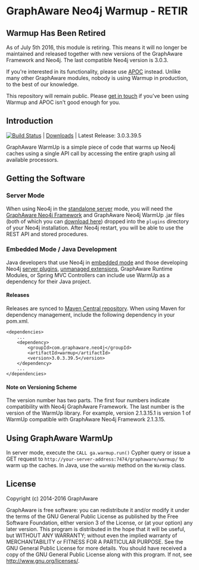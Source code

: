GraphAware Neo4j Warmup - RETIR
=================================

Warmup Has Been Retired
-----------------------

As of July 5th 2016, this module is retiring. This means it will no longer be maintained and released together with
new versions of the GraphAware Framework and Neo4j. The last compatible Neo4j version is 3.0.3.

If you're interested in its functionality, please use [APOC](https://github.com/neo4j-contrib/neo4j-apoc-procedures#warmup) instead. Unlike many other GraphAware modules, nobody is
using Warmup in production, to the best of our knowledge.

This repository will remain public. Please <a href="http://graphaware.com/contact/">get in touch</a> if you've been using Warmup and APOC isn't good enough for you.

Introduction
------------

[![Build Status](https://travis-ci.org/graphaware/neo4j-warmup.png)](https://travis-ci.org/graphaware/neo4j-warmup) | <a href="http://graphaware.com/downloads/" target="_blank">Downloads</a> | Latest Release: 3.0.3.39.5

GraphAware WarmUp is a simple piece of code that warms up Neo4j caches using a single API call by accessing the entire
graph using all available processors.

Getting the Software
--------------------

### Server Mode

When using Neo4j in the <a href="http://docs.neo4j.org/chunked/stable/server-installation.html" target="_blank">standalone server</a> mode,
you will need the <a href="https://github.com/graphaware/neo4j-framework" target="_blank">GraphAware Neo4j Framework</a> and GraphAware Neo4j WarmUp .jar files (both of which you can <a href="http://graphaware.com/downloads/" target="_blank">download here</a>) dropped
into the `plugins` directory of your Neo4j installation. After Neo4j restart, you will be able to use the REST API and stored procedures.

### Embedded Mode / Java Development

Java developers that use Neo4j in <a href="http://docs.neo4j.org/chunked/stable/tutorials-java-embedded.html" target="_blank">embedded mode</a>
and those developing Neo4j <a href="http://docs.neo4j.org/chunked/stable/server-plugins.html" target="_blank">server plugins</a>,
<a href="http://docs.neo4j.org/chunked/stable/server-unmanaged-extensions.html" target="_blank">unmanaged extensions</a>,
GraphAware Runtime Modules, or Spring MVC Controllers can include use WarmUp as a dependency for their Java project.

#### Releases

Releases are synced to <a href="http://search.maven.org/#search%7Cga%7C1%7Ca%3A%22timetree%22" target="_blank">Maven Central repository</a>. When using Maven for dependency management, include the following dependency in your pom.xml.

    <dependencies>
        ...
        <dependency>
            <groupId>com.graphaware.neo4j</groupId>
            <artifactId>warmup</artifactId>
            <version>3.0.3.39.5</version>
        </dependency>
        ...
    </dependencies>

#### Note on Versioning Scheme

The version number has two parts. The first four numbers indicate compatibility with Neo4j GraphAware Framework.
 The last number is the version of the WarmUp library. For example, version 2.1.3.15.1 is version 1 of WarmUp
 compatible with GraphAware Neo4j Framework 2.1.3.15.

Using GraphAware WarmUp
-----------------------

In server mode, execute the `CALL ga.warmup.run()` Cypher query or issue a GET request to `http://your-server-address:7474/graphaware/warmup/` to warm up the caches.
In Java, use the `warmUp` method on the `WarmUp` class.

License
-------

Copyright (c) 2014-2016 GraphAware

GraphAware is free software: you can redistribute it and/or modify it under the terms of the GNU General Public License
as published by the Free Software Foundation, either version 3 of the License, or (at your option) any later version.
This program is distributed in the hope that it will be useful, but WITHOUT ANY WARRANTY; without even the implied
warranty of MERCHANTABILITY or FITNESS FOR A PARTICULAR PURPOSE. See the GNU General Public License for more details.
You should have received a copy of the GNU General Public License along with this program.
If not, see <http://www.gnu.org/licenses/>.
